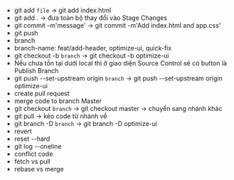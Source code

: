 - git add `file` -> git add index.html
- git add . -> đưa toàn bộ thay đổi vào Stage Changes
- git commit -m'message' -> git commit -m'Add index.html and app.css'
- git push
- branch
- branch-name: feat/add-header, optimize-ui, quick-fix
- git checkout -b `branch` -> git checkout -b optimize-ui
- Nếu chưa tồn tại dưới local thì ở giao diện Source Control sẽ có button là Publish Branch
- git push --set-upstream origin `branch` -> git push --set-upstream origin optimize-ui
- create pull request
- merge code to branch Master
- git checkout `branch` -> git checkout master -> chuyển sang nhánh khác
- git pull -> kéo code từ nhánh về
- git branch -D `branch` -> git branch -D optimize-ui
- revert
- reset --hard
- git log --oneline
- conflict code
- fetch vs pull
- rebase vs merge
